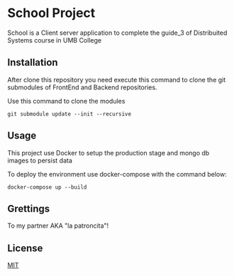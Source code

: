 # School Project

School is a Client server application to complete the guide_3 of Distribuited Systems course in UMB College

## Installation

After clone this repository you need execute this command to clone the git submodules of FrontEnd and Backend repositories.

Use this command to clone the modules

```
git submodule update --init --recursive
```

## Usage

This project use Docker to setup the production stage and mongo db images to persist data

To deploy the environment use docker-compose with the command below:

```
docker-compose up --build
```

## Grettings
To my partner AKA "la patroncita"!

## License
[MIT](https://choosealicense.com/licenses/mit/)